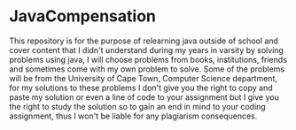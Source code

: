 # JavaCompensation
This repository is for the purpose of relearning java outside of school and cover content that I didn't understand during my years in varsity by solving problems using java,
I will choose problems from books, institutions, friends and sometimes come with my own problem to solve.
Some of the problems will be from the University of Cape Town, Computer Science department, for my solutions to these problems I don't give 
you the right to copy and paste my solution or even a line of code to your assignment but I give you the right to study the solution
so to gain an end in mind to your coding assignment, thus I won't be liable for any plagiarism consequences.
